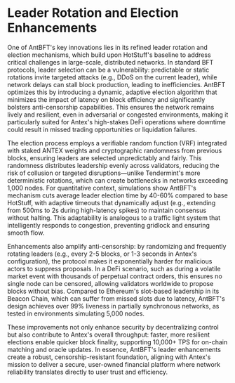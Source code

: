 # Leader Rotation and Election Enhancements

One of AntBFT's key innovations lies in its refined leader rotation and election mechanisms, which build upon HotStuff's baseline to address critical challenges in large-scale, distributed networks. In standard BFT protocols, leader selection can be a vulnerability: predictable or static rotations invite targeted attacks (e.g., DDoS on the current leader), while network delays can stall block production, leading to inefficiencies. AntBFT optimizes this by introducing a dynamic, adaptive election algorithm that minimizes the impact of latency on block efficiency and significantly bolsters anti-censorship capabilities. This ensures the network remains lively and resilient, even in adversarial or congested environments, making it particularly suited for Antex's high-stakes DeFi operations where downtime could result in missed trading opportunities or liquidation failures.

The election process employs a verifiable random function (VRF) integrated with staked ANTEX weights and cryptographic randomness from previous blocks, ensuring leaders are selected unpredictably and fairly. This randomness distributes leadership evenly across validators, reducing the risk of collusion or targeted disruptions—unlike Tendermint's more deterministic rotations, which can create bottlenecks in networks exceeding 1,000 nodes. For quantitative context, simulations show AntBFT's mechanism cuts average leader election time by 40-60% compared to base HotStuff, with adaptive timeouts that dynamically adjust (e.g., extending from 500ms to 2s during high-latency spikes) to maintain consensus without halting. This adaptability is analogous to a traffic light system that intelligently responds to congestion, preventing gridlock and ensuring smooth flow.

Enhancements also amplify anti-censorship: by randomizing and frequently rotating leaders (e.g., every 2-5 blocks, or 1-3 seconds in Antex's configuration), the protocol makes it exponentially harder for malicious actors to suppress proposals. In a DeFi scenario, such as during a volatile market event with thousands of perpetual contract orders, this ensures no single node can be censored, allowing validators worldwide to propose blocks without bias. Compared to Ethereum's slot-based leadership in its Beacon Chain, which can suffer from missed slots due to latency, AntBFT's design achieves over 99% liveness in partially synchronous networks, as tested in environments simulating 5,000 nodes.

These improvements not only enhance security by decentralizing control but also contribute to Antex's overall throughput: faster, more resilient elections enable quicker block finality, supporting 10,000+ TPS for on-chain matching and oracle updates. In essence, AntBFT's leader enhancements create a robust, censorship-resistant foundation, aligning with Antex's mission to deliver a secure, user-owned financial platform where network reliability translates directly to user trust and efficiency.

